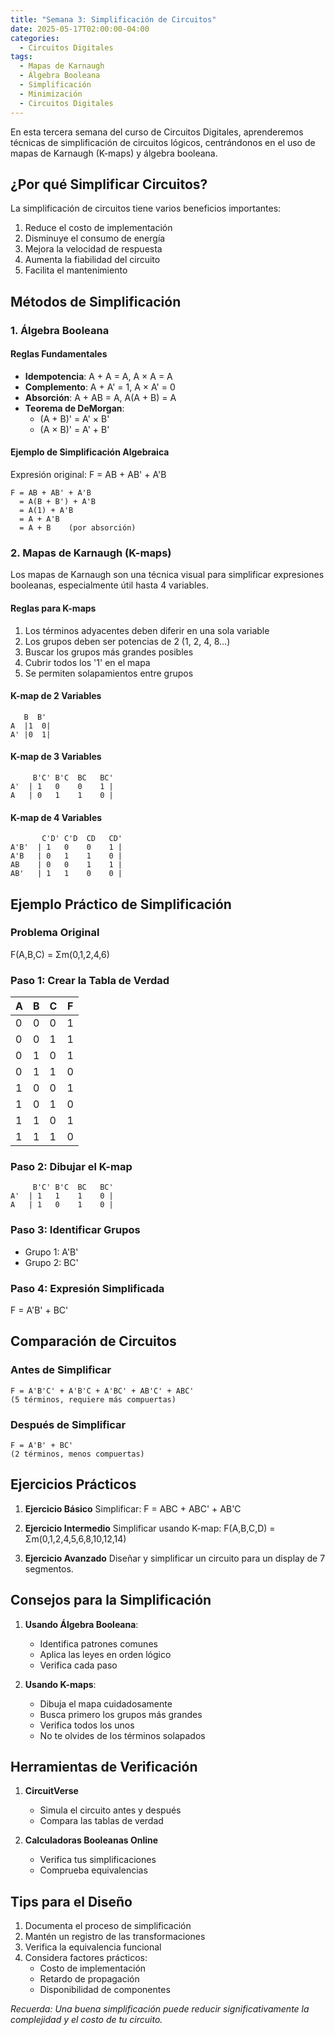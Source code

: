 ```yaml
---
title: "Semana 3: Simplificación de Circuitos"
date: 2025-05-17T02:00:00-04:00
categories:
  - Circuitos Digitales
tags:
  - Mapas de Karnaugh
  - Álgebra Booleana
  - Simplificación
  - Minimización
  - Circuitos Digitales
---
```


En esta tercera semana del curso de Circuitos Digitales, aprenderemos técnicas de simplificación de circuitos lógicos, centrándonos en el uso de mapas de Karnaugh (K-maps) y álgebra booleana.

## ¿Por qué Simplificar Circuitos?

La simplificación de circuitos tiene varios beneficios importantes:
1. Reduce el costo de implementación
2. Disminuye el consumo de energía
3. Mejora la velocidad de respuesta
4. Aumenta la fiabilidad del circuito
5. Facilita el mantenimiento

## Métodos de Simplificación

### 1. Álgebra Booleana

#### Reglas Fundamentales
- **Idempotencia**: A + A = A, A × A = A
- **Complemento**: A + A' = 1, A × A' = 0
- **Absorción**: A + AB = A, A(A + B) = A
- **Teorema de DeMorgan**: 
  - (A + B)' = A' × B'
  - (A × B)' = A' + B'

#### Ejemplo de Simplificación Algebraica
Expresión original: F = AB + AB' + A'B
```
F = AB + AB' + A'B
  = A(B + B') + A'B
  = A(1) + A'B
  = A + A'B
  = A + B    (por absorción)
```

### 2. Mapas de Karnaugh (K-maps)

Los mapas de Karnaugh son una técnica visual para simplificar expresiones booleanas, especialmente útil hasta 4 variables.

#### Reglas para K-maps
1. Los términos adyacentes deben diferir en una sola variable
2. Los grupos deben ser potencias de 2 (1, 2, 4, 8...)
3. Buscar los grupos más grandes posibles
4. Cubrir todos los '1' en el mapa
5. Se permiten solapamientos entre grupos

#### K-map de 2 Variables
```
   B  B'
A  |1  0|
A' |0  1|
```

#### K-map de 3 Variables
```
     B'C' B'C  BC   BC'
A'  | 1   0    0    1 |
A   | 0   1    1    0 |
```

#### K-map de 4 Variables
```
       C'D' C'D  CD   CD'
A'B'  | 1   0    0    1 |
A'B   | 0   1    1    0 |
AB    | 0   0    1    1 |
AB'   | 1   1    0    0 |
```

## Ejemplo Práctico de Simplificación

### Problema Original

F(A,B,C) = Σm(0,1,2,4,6)

### Paso 1: Crear la Tabla de Verdad

| A | B | C | F |
|---|---|---|---|
| 0 | 0 | 0 | 1 |
| 0 | 0 | 1 | 1 |
| 0 | 1 | 0 | 1 |
| 0 | 1 | 1 | 0 |
| 1 | 0 | 0 | 1 |
| 1 | 0 | 1 | 0 |
| 1 | 1 | 0 | 1 |
| 1 | 1 | 1 | 0 |

### Paso 2: Dibujar el K-map
```
     B'C' B'C  BC   BC'
A'  | 1   1    1    0 |
A   | 1   0    1    0 |
```

### Paso 3: Identificar Grupos
- Grupo 1: A'B'
- Grupo 2: BC'

### Paso 4: Expresión Simplificada
F = A'B' + BC'

## Comparación de Circuitos

### Antes de Simplificar
```
F = A'B'C' + A'B'C + A'BC' + AB'C' + ABC'
(5 términos, requiere más compuertas)
```

### Después de Simplificar
```
F = A'B' + BC'
(2 términos, menos compuertas)
```

## Ejercicios Prácticos

1. **Ejercicio Básico**
   Simplificar: F = ABC + ABC' + AB'C

2. **Ejercicio Intermedio**
   Simplificar usando K-map:
   F(A,B,C,D) = Σm(0,1,2,4,5,6,8,10,12,14)

3. **Ejercicio Avanzado**
   Diseñar y simplificar un circuito para un display de 7 segmentos.

## Consejos para la Simplificación

1. **Usando Álgebra Booleana**:
   - Identifica patrones comunes
   - Aplica las leyes en orden lógico
   - Verifica cada paso

2. **Usando K-maps**:
   - Dibuja el mapa cuidadosamente
   - Busca primero los grupos más grandes
   - Verifica todos los unos
   - No te olvides de los términos solapados

## Herramientas de Verificación

1. **CircuitVerse**
   - Simula el circuito antes y después
   - Compara las tablas de verdad

2. **Calculadoras Booleanas Online**
   - Verifica tus simplificaciones
   - Comprueba equivalencias

## Tips para el Diseño

1. Documenta el proceso de simplificación
2. Mantén un registro de las transformaciones
3. Verifica la equivalencia funcional
4. Considera factores prácticos:
   - Costo de implementación
   - Retardo de propagación
   - Disponibilidad de componentes

*Recuerda: Una buena simplificación puede reducir significativamente la complejidad y el costo de tu circuito.*
